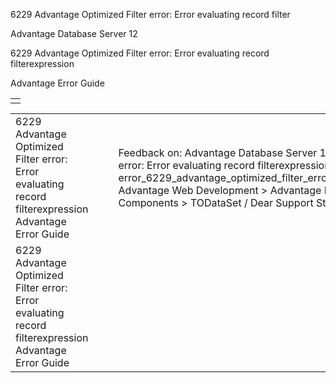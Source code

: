 6229 Advantage Optimized Filter error: Error evaluating record filter




Advantage Database Server 12  

6229 Advantage Optimized Filter error: Error evaluating record filterexpression

Advantage Error Guide

|  |
| --- |
|  |

|  |  |  |  |  |
| --- | --- | --- | --- | --- |
| 6229 Advantage Optimized Filter error: Error evaluating record filterexpression  Advantage Error Guide |  |  | Feedback on: Advantage Database Server 12 - 6229 Advantage Optimized Filter error: Error evaluating record filterexpression Advantage Error Guide error\_6229\_advantage\_optimized\_filter\_error\_error\_evaluating\_record\_filter\_expression Advantage Web Development > Advantage Delphi OData Client > Delphi OData Components > TODataSet / Dear Support Staff, |  |
| 6229 Advantage Optimized Filter error: Error evaluating record filterexpression  Advantage Error Guide |  |  |  |  |